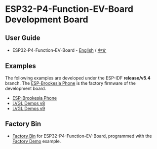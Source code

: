 # ESP32-P4-Function-EV-Board Development Board

## User Guide

* ESP32-P4-Function-EV-Board - [English](https://docs.espressif.com/projects/esp-dev-kits/en/latest/esp32p4/esp32-p4-function-ev-board/user_guide.html) / [中文](https://docs.espressif.com/projects/esp-dev-kits/zh_CN/latest/esp32p4/esp32-p4-function-ev-board/user_guide.html)

## Examples

The following examples are developed under the ESP-IDF **release/v5.4** branch. The [ESP-Brookesia Phone](./examples/esp_brookesia_phone/) is the factory firmware of the development board.

* [ESP-Brookesia Phone](./examples/esp_brookesia_phone/)
* [LVGL Demos v8](./examples/lvgl_demo_v8/)
* [LVGL Demos v9](./examples/lvgl_demo_v9/)

## Factory Bin

* [Factory Bin](https://dl.espressif.com/AE/esp-dev-kits/p4_factory_v14_100.bin) for ESP32-P4-Function-EV-Board, programmed with the [Factory Demo](./examples/esp_brookesia_phone/) example.